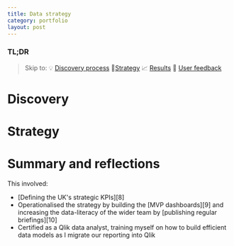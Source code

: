 ```yaml
---
title: Data strategy
category: portfolio
layout: post
---
```


### TL;DR

> Skip to:
> 💡 [Discovery process](#discovery)
> 🎯[Strategy](#strategy)
> 📈 [Results](#summary-and-reflections)
> 💬 [User feedback](#feedback)

# Discovery

# Strategy

# Summary and reflections

This involved: 
* [Defining the UK's strategic KPIs][8]
* Operationalised the strategy by building the [MVP dashboards][9] and increasing the data-literacy of the wider team by [publishing regular briefings][10]
* Certified as a Qlik data analyst, training myself on how to build efficient data models as I migrate our reporting into Qlik